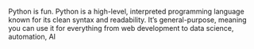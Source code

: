 Python is fun. Python is a high-level, interpreted programming language known for its clean syntax and readability. It’s general-purpose, meaning you can use it for everything from web development to data science, automation, AI

